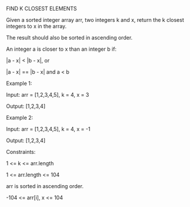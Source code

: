 ﻿FIND K CLOSEST ELEMENTS

Given a sorted integer array arr, two integers k and x, return the k closest integers to x in the array. 

The result should also be sorted in ascending order.

An integer a is closer to x than an integer b if:

|a - x| < |b - x|, or

|a - x| == |b - x| and a < b
 

Example 1:

Input: arr = [1,2,3,4,5], k = 4, x = 3

Output: [1,2,3,4]


Example 2:

Input: arr = [1,2,3,4,5], k = 4, x = -1

Output: [1,2,3,4]
 
Constraints:

1 <= k <= arr.length

1 <= arr.length <= 104

arr is sorted in ascending order.

-104 <= arr[i], x <= 104